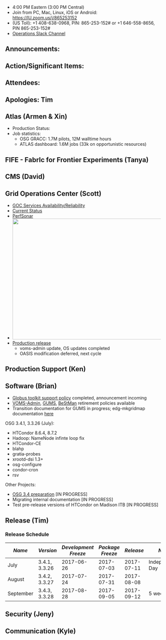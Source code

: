    * 4:00 PM Eastern (3:00 PM Central)
   * Join from PC, Mac, Linux, iOS or Android: https://IU.zoom.us/j/865253152
   * (US Toll): +1 408-638-0968, PIN: 865-253-152# or +1 646-558-8656, PIN 865-253-152#
   * [Operations Slack Channel](https://opensciencegrid.slack.com/messages/C5GAYBGA0/)
   
## Announcements: 
 
## Action/Significant Items: 
   
## Attendees: 

## Apologies: Tim

## Atlas (Armen & Xin)
   * Production Status:
   * Job statistics: 
     * OSG GRACC: 1.7M pilots, 12M walltime hours
     * ATLAS dashboard: 1.6M jobs (33k on opportunistic resources)
## FIFE - FabrIc for Frontier Experiments (Tanya)
   
## CMS (David)

## Grid Operations Center (Scott)
   * [GOC Services Availability/Reliability](http://tinyurl.com/pre26vw)
   * [Current Status](http://monitor.grid.iu.edu/availability/production.html)
   * [PerfSonar](http://maddash.aglt2.org/maddash-webui/index.cgi?dashboard=OSG\%20Grid\%20Operations\%20Center\%20Test\%20Mesh\%20Config)
   * <img src="http://steige.grid.iu.edu/steige/26Jun2017.osg-flock.png" width='630' height='390'  /><br>
   * [Production release](http://osggoc.blogspot.com/2017/06/goc-service-update-tuesday-june-27th-at.html)
      * voms-admin update, OS updates completed
      * OASIS modification deferred, next cycle
      
## Production Support (Ken)   
   
## Software (Brian)

-   [Globus toolkit support policy](https://opensciencegrid.github.io/technology/policy/globus-toolkit/) completed, announcement incoming
-   [VOMS-Admin](https://opensciencegrid.github.io/technology/policy/voms-admin-retire/), [GUMS](https://opensciencegrid.github.io/technology/policy/gums-retire/), [BeStMan](https://opensciencegrid.github.io/technology/policy/bestman-retire/) retirement policies available
-   Transition documentation for GUMS in progress; edg-mkgridmap documentation [here](https://twiki.opensciencegrid.org/bin/view/Documentation/Release3/OSGReleaseSeries#Migrating_from_edg_mkgridmap_to)

OSG 3.4.1, 3.3.26 (July):  

-   HTCondor 8.6.4, 8.7.2
-   Hadoop: NameNode infinte loop fix
-   HTCondor-CE
-   blahp
-   gratia-probes
-   xrootd-dsi 1.3+
-   osg-configure
-   condor-cron
-   rsv

Other Projects:  

-   [OSG 3.4 preparation](https://jira.opensciencegrid.org/browse/SOFTWARE-2329) [IN PROGRESS]
-   Migrating internal documentation [IN PROGRESS]
-   Test pre-release versions of HTCondor on Madison ITB [IN PROGRESS]

## Release (Tim)
### Release Schedule
| *Name* | *Version* | *Development Freeze* | *Package Freeze* | *Release* | *Notes* |
| ------ | --------- | -------------------- | ---------------- | --------- | ------- |
| July | 3.4.1, 3.3.26 | 2017-06-26 | 2017-07-03 | 2017-07-11 | Independence Day |
| August | 3.4.2, 3.3.27 | 2017-07-24 | 2017-07-31 | 2017-08-08 | |
| September | 3.4.3, 3.3.28 | 2017-08-28 | 2017-09-05 | 2017-09-12 | 5 week cycle |

## Security (Jeny)
   
## Communication (Kyle)
